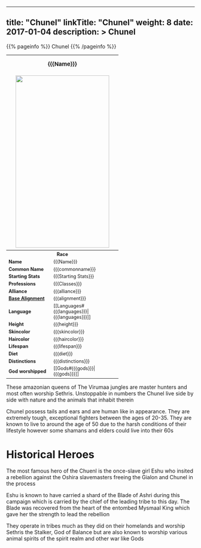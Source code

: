 
---
title: "Chunel"
linkTitle: "Chunel"
weight: 8
date: 2017-01-04
description: >
 Chunel
---

{{% pageinfo %}}
Chunel
{{% /pageinfo %}}

<table class="infobox" style="font-size:89%; width:300px;">
<tbody>
<tr><th colspan="2" class="color1" style="font-size:120%; padding:1em;">{{{Name}}}</th></tr>
<tr style="text-align:center;"><td colspan="2" style="padding:0.5em;"><img src="https://www.fallofanempire.com/img/races/chunel.png" width="250" height="461"></td></tr>
<tr><th colspan="2" class="color1"> Race</th></tr>
<tr><td style="width:40%;"> <b>Name</b></td><td style="width:60%;"> {{{Name}}}</td></tr>
<tr><td> <b>Common Name</b></td><td> {{{commonname}}}</td></tr>
<tr><td> <b>Starting Stats</b></td><td> {{{Starting Stats}}}</td></tr>
<tr><td> <b>Professions</b></td><td> {{{Classes}}}</td></tr>
<tr><td> <b>Alliance</b></td><td> {{{alliance}}}</td></tr>
<tr><td> <b><a href="/wiki/Base_Alignment" title="Base Alignment">Base Alignment</a></b></td><td> {{{alignment}}}</td></tr>
<tr><td> <b>Language</b></td><td> [[Languages#{{{languages}}}|{{{languages}}}]]</td></tr>
<tr><td> <b>Height</b></td><td> {{{height}}}</td></tr>
<tr><td> <b>Skincolor</b></td><td> {{{skincolor}}}</td></tr>
<tr><td> <b>Haircolor</b></td><td> {{{haircolor}}}</td></tr>
<tr><td> <b>Lifespan</b></td><td> {{{lifespan}}}</td></tr>
<tr><td> <b>Diet</b></td><td> {{{diet}}}</td></tr>
<tr><td> <b>Distinctions</b></td><td> {{{distinctions}}}</td></tr>
<tr><td> <b>God worshipped</b></td><td> [[Gods#{{{gods}}}|{{{gods}}}]]</td></tr>
</tbody>
</table>

These amazonian queens of The Virumaa jungles are master hunters and most often worship Sethris. Unstoppable in numbers the Chunel live side by side with nature and the animals that inhabit therein

Chunel possess tails and ears and are human like in appearance. They are extremely tough, exceptional fighters between the ages of 20-35. They are known to live to around the age of 50 due to the harsh conditions of their lifestyle however some shamans and elders could live into their 60s

# Historical Heroes

The most famous hero of the Chuenl is the once-slave girl Eshu who insited a rebellion against the Oshira slavemasters freeing the Gialon and Chunel in the process

Eshu is known to have carried a shard of the Blade of Ashri during this campaign which is carried by the chief of the leading tribe to this day. The Blade was recovered from the heart of the entombed Mysmaal King which gave her the strength to lead the rebellion

They operate in tribes much as they did on their homelands and worship Sethris the Stalker, God of Balance but are also known to worship various animal spirits of the spirit realm and other war like Gods
